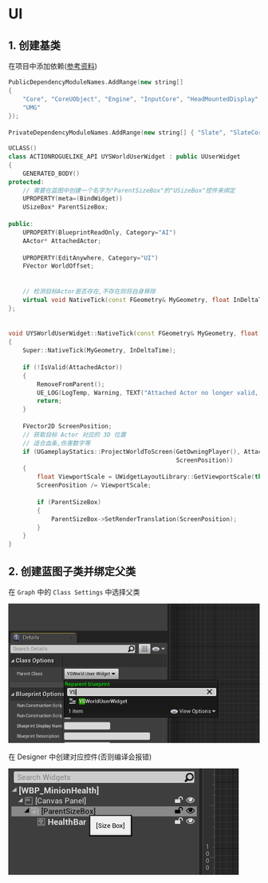 # UI

## 1. 创建基类

在项目中添加依赖([参考资料](https://docs.unrealengine.com/4.27/en-US/ProgrammingAndScripting/ProgrammingWithCPP/CPPTutorials/UMG/))

```C++
PublicDependencyModuleNames.AddRange(new string[]
{
    "Core", "CoreUObject", "Engine", "InputCore", "HeadMountedDisplay"
    "UMG"
});

PrivateDependencyModuleNames.AddRange(new string[] { "Slate", "SlateCore" });
```

```C++
UCLASS()
class ACTIONROGUELIKE_API UYSWorldUserWidget : public UUserWidget
{
    GENERATED_BODY()
protected:
    // 需要在蓝图中创建一个名字为"ParentSizeBox"的"USizeBox"控件来绑定
    UPROPERTY(meta=(BindWidget))
    USizeBox* ParentSizeBox;

public:
    UPROPERTY(BlueprintReadOnly, Category="AI")
    AActor* AttachedActor;

    UPROPERTY(EditAnywhere, Category="UI")
    FVector WorldOffset;


    // 检测目标Actor是否存在,不存在则将自身移除
    virtual void NativeTick(const FGeometry& MyGeometry, float InDeltaTime) override;
};


void UYSWorldUserWidget::NativeTick(const FGeometry& MyGeometry, float InDeltaTime)
{
    Super::NativeTick(MyGeometry, InDeltaTime);

    if (!IsValid(AttachedActor))
    {
        RemoveFromParent();
        UE_LOG(LogTemp, Warning, TEXT("Attached Actor no longer valid, removing Health Widget"));
        return;
    }

    FVector2D ScreenPosition;
    // 获取目标 Actor 对应的 3D 位置
    // 适合血条,伤害数字等
    if (UGameplayStatics::ProjectWorldToScreen(GetOwningPlayer(), AttachedActor->GetActorLocation() + WorldOffset,
                                               ScreenPosition))
    {
        float ViewportScale = UWidgetLayoutLibrary::GetViewportScale(this);
        ScreenPosition /= ViewportScale;

        if (ParentSizeBox)
        {
            ParentSizeBox->SetRenderTranslation(ScreenPosition);
        }
    }
}
```

## 2. 创建蓝图子类并绑定父类

在 `Graph` 中的 `Class Settings` 中选择父类

![绑定父类](02-01.png)

在 Designer 中创建对应控件(否则编译会报错)

![绑定父类](02-02.png)
